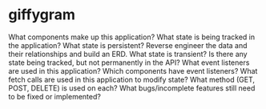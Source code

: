 # giffygram

What components make up this application?
What state is being tracked in the application?
What state is persistent? Reverse engineer the data and their relationships and build an ERD.
What state is transient? Is there any state being tracked, but not permanently in the API?
What event listeners are used in this application? Which components have event listeners?
What fetch calls are used in this application to modify state? What method (GET, POST, DELETE) is used on each?
What bugs/incomplete features still need to be fixed or implemented?
